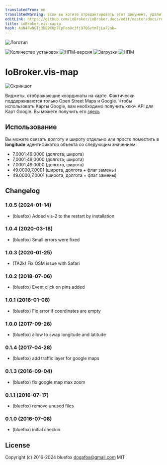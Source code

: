 ```yaml
---
translatedFrom: en
translatedWarning: Если вы хотите отредактировать этот документ, удалите поле «translationFrom», в противном случае этот документ будет снова автоматически переведен
editLink: https://github.com/ioBroker/ioBroker.docs/edit/master/docs/ru/adapterref/iobroker.vis-map/README.md
title: ioBroker.vis-карта
hash: AuN4FwNGTj3kE9XUp7CpFeo9c3fj97QGvtmTjLa72nk=
---
```

![Логотип](../../../en/adapterref/iobroker.vis-map/admin/vis-map.png)

![Количество установок](http://iobroker.live/badges/vis-map-stable.svg)
![НПМ-версия](http://img.shields.io/npm/v/iobroker.vis-map.svg)
![Загрузки](https://img.shields.io/npm/dm/iobroker.vis-map.svg)
![НПМ](https://nodei.co/npm/iobroker.vis-map.png?downloads=true)

# IoBroker.vis-map
![Скриншот](../../../en/adapterref/iobroker.vis-map/img/widgets.png)

Виджеты, отображающие координаты на карте.
Фактически поддерживаются только Open Street Maps и Google. Чтобы использовать Карты Google, вам необходимо получить ключ API для Карт Google.
Вы можете получить его [здесь](https://console.developers.google.com/flows/enableapi?apiid=maps_backend,geocoding_backend,directions_backend,distance_matrix_backend,elevation_backend&keyType=CLIENT_SIDE&reusekey=true)

## Использование
Вы можете связать долготу и широту отдельно или просто поместить в **longitude** идентификатор объекта со следующим значением:

- 7.0001;49.0000 (долгота; широта)
- 7,0001;49,0000 (долгота; широта)
- 7.0001,49.0000 (долгота, широта)
- 49.0000,7.0001 (широта, долгота + флаг замены)
- 49.0000;7.0001 (широта; долгота + флаг замены)

<!-- Заполнитель следующей версии (в начале строки):

### **РАБОТА В ПРОГРЕССЕ** -->

## Changelog
### 1.0.5 (2024-01-14)
- (bluefox) Added vis-2 to the restart by installation

### 1.0.4 (2020-03-18)
- (bluefox) Small errors were fixed

### 1.0.3 (2020-01-25)
- (TA2k) Fix OSM issue with Safari

### 1.0.2 (2018-07-06)
- (bluefox) Event click on pins added

### 1.0.1 (2018-01-08)
- (bluefox) Fix error if coordinates are empty

### 1.0.0 (2017-09-26)
- (bluefox) allow to swap longitude and latitude

### 0.1.4 (2017-04-28)
- (bluefox) add traffic layer for google maps

### 0.1.3 (2016-09-04)
- (bluefox) fix google map max zoom

### 0.1.1 (2016-07-17)
- (bluefox) remove unused files

### 0.1.0 (2016-07-08)
- (bluefox) initial checkin

## License
 Copyright (c) 2016-2024 bluefox <dogafox@gmail.com>
 MIT